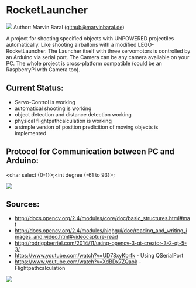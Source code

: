# RocketLauncher
![](https://www.marvinbaral.de/image/jpeg/Uploads/RocketLauncher/2.jpg)
Author: Marvin Baral (github@marvinbaral.de)

A project for shooting specified objects with UNPOWERED projectiles automatically. Like shooting airballons with a modified 
LEGO-RocketLauncher. The Launcher itself with three servomotors is controlled by an Arduino via serial port. The Camera can be any camera 
available on your PC. The whole project is cross-platform compatible (could be an RaspberryPi with Camera too). 

## Current Status:
* Servo-Control is working
* automatical shooting is working
* object detection and distance detection working
* physical flightpathcalculation is working
* a simple version of position predicition of moving objects is implemented

## Protocol for Communication between PC and Arduino:
\<char select {0-1}\>;\<int degree {-61 to 93}\>;

![](https://www.marvinbaral.de/image/jpeg/Uploads/RocketLauncher/5.jpg)

## Sources:
* http://docs.opencv.org/2.4/modules/core/doc/basic_structures.html#mat
* http://docs.opencv.org/2.4/modules/highgui/doc/reading_and_writing_images_and_video.html#videocapture-read
* http://rodrigoberriel.com/2014/11/using-opencv-3-qt-creator-3-2-qt-5-3/
* https://www.youtube.com/watch?v=UD78xyKbrfk - Using QSerialPort
* https://www.youtube.com/watch?v=XdBDx7ZQaok - Flightpathcalculation

![](https://www.marvinbaral.de/image/jpeg/Uploads/RocketLauncher/12.jpg)
